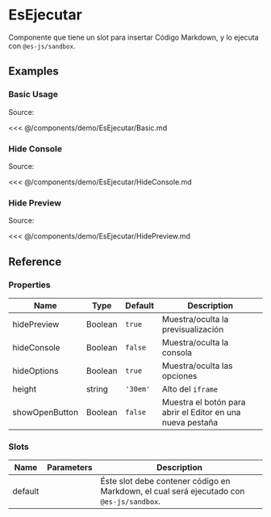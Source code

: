 # EsEjecutar

Componente que tiene un slot para insertar Código Markdown, y lo ejecuta con `@es-js/sandbox`.

## Examples

### Basic Usage

<!--@include: ./demo/EsEjecutar/Basic.md-->

Source:

<<< @/components/demo/EsEjecutar/Basic.md

### Hide Console

<!--@include: ./demo/EsEjecutar/HideConsole.md-->

Source:

<<< @/components/demo/EsEjecutar/HideConsole.md

### Hide Preview

<!--@include: ./demo/EsEjecutar/HidePreview.md-->

Source:

<<< @/components/demo/EsEjecutar/HidePreview.md

## Reference

### Properties

| Name           | Type    | Default  | Description                                                |
|----------------|---------|----------|------------------------------------------------------------|
| hidePreview    | Boolean | `true`   | Muestra/oculta la previsualización                         |
| hideConsole    | Boolean | `false`  | Muestra/oculta la consola                                  |
| hideOptions    | Boolean | `true`   | Muestra/oculta las opciones                                |
| height         | string  | `'30em'` | Alto del `iframe`                                          |
| showOpenButton | Boolean | `false`  | Muestra el botón para abrir el Editor en una nueva pestaña |

### Slots

| Name    | Parameters | Description                                                                              |
|---------|------------|------------------------------------------------------------------------------------------|
| default |            | Éste slot debe contener código en Markdown, el cual será ejecutado con `@es-js/sandbox`. |
